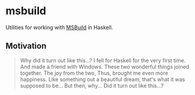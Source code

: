 # msbuild

Utilities for working with [MSBuild](https://github.com/Microsoft/msbuild) in Haskell.

## Motivation

> Why did it turn out like this...?
> I fell for Haskell for the very first time.
> And made a friend with Windows.
> These two wonderful things joined together.
> The joy from the two,
> Thus, brought me even more happiness.
> Like something out a beautiful dream, that's what it was supposed to be...
> But then, why... Did it turn out like this...?
